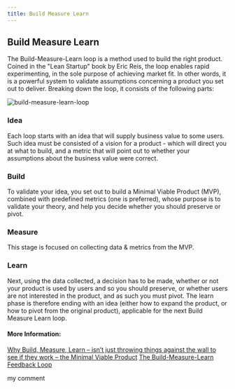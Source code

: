 ```yaml
---
title: Build Measure Learn
---
```

## Build Measure Learn

The Build-Measure-Learn loop is a method used to build the right product. Coined in the "Lean Startup" book by Eric Reis, the loop enables rapid experimenting, in the sole purpose of achieving market fit. In other words, it is a powerful system to validate assumptions concerning a product you set out to deliver. Breaking down the loop, it consists of the following parts:

![build-measure-learn-loop](https://steveblank.files.wordpress.com/2015/05/ideas-build-code-measure.jpg)

### Idea
Each loop starts with an idea that will supply business value to some users. Such idea must be consisted of a vision for a product - which will direct you at what to build, and a metric that will point out to whether your assumptions about the business value were correct.

### Build
To validate your idea, you set out to build a Minimal Viable Product (MVP), combined with predefined metrics (one is preferred), whose purpose is to validate your theory, and help you decide whether you should preserve or pivot.

### Measure
This stage is focused on collecting data & metrics from the MVP.

### Learn
Next, using the data collected, a decision has to be made, whether or not your product is used by users and so you should preserve, or whether users are not interested in the product, and as such you must pivot. The learn phase is therefore ending with an idea (either how to expand the product, or how to pivot from the original product), applicable for the next Build Measure Learn loop.

#### More Information:
[Why Build, Measure, Learn – isn’t just throwing things against the wall to see if they work – the Minimal Viable Product](https://steveblank.com/2015/05/06/build-measure-learn-throw-things-against-the-wall-and-see-if-they-work/)
[The Build-Measure-Learn Feedback Loop](https://www.mindtools.com/pages/article/build-measure-learn.htm)

my comment
